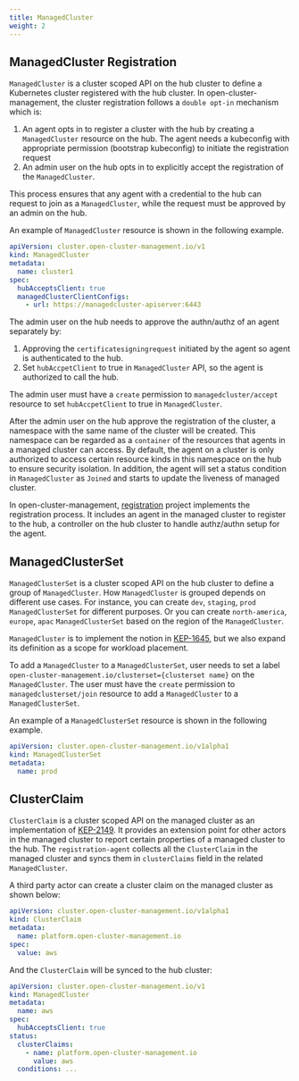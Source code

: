 ```yaml
---
title: ManagedCluster
weight: 2
---
```


## ManagedCluster Registration

`ManagedCluster` is a cluster scoped API on the hub cluster to define a Kubernetes cluster registered with the hub cluster. In open-cluster-management, the cluster registration follows a `double opt-in` mechanism which is:

1. An agent opts in to register a cluster with the hub by creating a `ManagedCluster` resource on the hub. The agent needs a kubeconfig with appropriate permission (bootstrap kubeconfig) to initiate the registration request
2. An admin user on the hub opts in to explicitly accept the registration of the `ManagedCluster`.

This process ensures that any agent with a credential to the hub can request to join as a `ManagedCluster`, while the request must be approved by an admin on the hub.

An example of `ManagedCluster` resource is shown in the following example.

```yaml
apiVersion: cluster.open-cluster-management.io/v1
kind: ManagedCluster
metadata:
  name: cluster1
spec:
  hubAcceptsClient: true
  managedClusterClientConfigs:
    - url: https://managedcluster-apiserver:6443
```

The admin user on the hub needs to approve the authn/authz of an agent separately by:

1. Approving the `certificatesigningrequest` initiated by the agent so agent is authenticated to the hub.
2. Set `hubAccpetClient` to true in `ManagedCluster` API, so the agent is authorized to call the hub.

The admin user must have a `create` permission to `managedcluster/accept` resource to set `hubAccpetClient` to true in `ManagedCluster`.

After the admin user on the hub approve the registration of the cluster, a namespace with the same name of the cluster will be created. This namespace can be regarded as a `container` of the resources that agents in a managed cluster can access. By default, the agent on a cluster is only authorized to access certain resource kinds in this namespace on the hub to ensure security isolation. In addition, the agent will set a status condition in `ManagedCluster` as `Joined` and starts to update the liveness of managed cluster.

In open-cluster-management, [registration](https://github.com/open-cluster-management-io/registration) project implements the registration process. It includes an agent in the managed cluster to register to the hub, a controller on the hub cluster to handle authz/authn setup for the agent.

## ManagedClusterSet

`ManagedClusterSet` is a cluster scoped API on the hub cluster to define a group of `ManagedCluster`. How `ManagedCluster` is grouped depends on different use cases. For instance, you can create `dev`, `staging`, `prod` `ManagedClusterSet` for different purposes. Or you can create `north-america`, `europe`, `apac` `ManagedClusterSet` based on the region of the `ManagedCluster`.

`ManagedCluster` is to implement the notion in [KEP-1645](https://github.com/kubernetes/enhancements/tree/master/keps/sig-multicluster/1645-multi-cluster-services-api), but we also expand its definition as a scope for workload placement.

To add a `ManagedCluster` to a `ManagedClusterSet`, user needs to set a label `open-cluster-management.io/clusterset={clusterset name}` on the `ManagedCluster`. The user must have the `create` permission to `managedclusterset/join` resource to add a `ManagedCluster` to a `ManagedClusterSet`.

An example of a `ManagedClusterSet` resource is shown in the following example.

```yaml
apiVersion: cluster.open-cluster-management.io/v1alpha1
kind: ManagedClusterSet
metadata:
  name: prod
```

## ClusterClaim

`ClusterClaim` is a cluster scoped API on the managed cluster as an implementation of [KEP-2149](https://github.com/kubernetes/enhancements/tree/master/keps/sig-multicluster/2149-clusterid). It provides an extension point for other actors in the managed cluster to report certain properties of a managed cluster to the hub. The `registration-agent` collects all the `ClusterClaim` in the managed cluster and syncs them in `clusterClaims` field in the related `ManagedCluster`.

A third party actor can create a cluster claim on the managed cluster as shown below:

```yaml
apiVersion: cluster.open-cluster-management.io/v1alpha1
kind: ClusterClaim
metadata:
  name: platform.open-cluster-management.io
spec:
  value: aws
```

And the `ClusterClaim` will be synced to the hub cluster:

```yaml
apiVersion: cluster.open-cluster-management.io/v1
kind: ManagedCluster
metadata:
  name: aws
spec:
  hubAcceptsClient: true
status:
  clusterClaims:
    - name: platform.open-cluster-management.io
      value: aws
  conditions: ...
```
